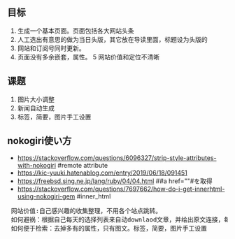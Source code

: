 ## 目标 ##
1.  生成一个基本页面。页面包括各大网站头条
2.  人工选出有意思的做为当日头版，其它放在导读里面，标题设为头版的
3.  网站和订阅号同时更新。
4.  页面没有多余嵌套，属性。
5   网站价值和定位不清晰
## 课题 ##
1.  图片大小调整
2.  新闻自动生成
3.  标签，简要，图片手工设置

## nokogiri使い方
* https://stackoverflow.com/questions/6096327/strip-style-attributes-with-nokogiri  #remote attribute
* https://kic-yuuki.hatenablog.com/entry/2019/06/18/091451  
* https://freebsd.sing.ne.jp/lang/ruby/04/04.html  ##a href=""#を取得
* https://stackoverflow.com/questions/7697662/how-do-i-get-innerhtml-using-nokogiri-gem #inner_html


<pre>
 网站价值:自己感兴趣的收集整理，不用各个站点跳转。
 如何避祸：根据自己每天的选择列表来自动downlaod文章，并给出原文连接，每个网站每天5条。自少10个网站进行
 如何便于检索：去掉多有的属性，只有图文。标签，简要，图片手工设置
</pre>

